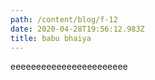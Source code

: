 ```yaml
---
path: /content/blog/f-12
date: 2020-04-28T19:56:12.983Z
title: babu bhaiya
---
```

eeeeeeeeeeeeeeeeeeeeeee